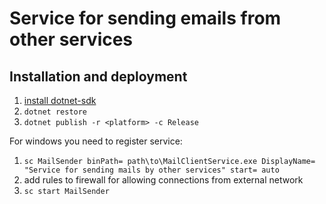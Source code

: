 # Service for sending emails from other services
## Installation and deployment

1. [install dotnet-sdk](https://docs.microsoft.com/ru-ru/dotnet/core/install/sdk?pivots=os-linux)
2. ```dotnet restore```
3. ```dotnet publish -r <platform> -c Release```
   
For windows you need to register service:
1. ```sc MailSender binPath= path\to\MailClientService.exe DisplayName= "Service for sending mails by other services" start= auto```
1. add rules to firewall for allowing connections from external network
2. `sc start MailSender`